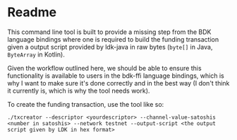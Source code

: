 # Readme
This command line tool is built to provide a missing step from the BDK language bindings where one is required to build the funding transaction given a output script provided by ldk-java in raw bytes (`byte[]` in Java, `ByteArray` in Kotlin).

Given the workflow outlined here, we should be able to ensure this functionality is available to users in the bdk-ffi language bindings, which is why I want to make sure it's done correctly and in the best way (I don't think it currently is, which is why the tool needs work).

To create the funding transaction, use the tool like so:
```shell
./txcreator --descriptor <yourdescriptor> --channel-value-satoshis <number in satoshis> --network testnet --output-script <the output script given by LDK in hex format>
```
